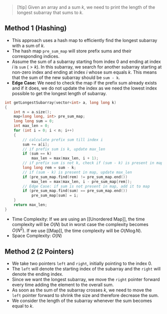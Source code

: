 > [!tip] Given an array and a sum $k$, we need to print the length of the longest subarray that sums to $k$.
## Method 1 (Hashing)
- This approach uses a hash map to efficiently find the longest subarray with a sum of $k$.
- The hash map `pre_sum_map` will store prefix sums and their corresponding indices.
- Assume the sum of a subarray starting from index $0$ and ending at index $i$ is `sum` $(> k)$. In this subarray, we search for another subarray starting at non-zero index and ending at index $i$ whose sum equals $k$. This means that the sum of the new subarray should be `sum - k`.
- **Edge Case:** We need to check the map if the prefix sum already exists and if it does, we do not update the index as we need the lowest index possible to get the longest length of subarray.
```cpp
int getLongestSubarray(vector<int> a, long long k)
{
	int n = a.size();
	map<long long, int> pre_sum_map;
	long long sum = 0;
	int max_len = 0;
	for (int i = 0; i < n; i++)
	{
		// calculate prefix sum till index i
		sum += a[i];
		// if prefix sum is k, update max_len
		if (sum == k)
			max_len = max(max_len, i + 1);
		// if prefix sum is not k, check if (sum - k) is present in map
		long long rem = sum - k;
		// if (sum - k) is present in map, update max_len
		if (pre_sum_map.find(rem) != pre_sum_map.end())
			max_len = max(max_len, i - pre_sum_map[rem]);
		// Edge Case: if sum is not present in map, add it to map
		if (pre_sum_map.find(sum) == pre_sum_map.end())
			pre_sum_map[sum] = i;
	}
	return max_len;
}
```
- Time Complexity: If we are using an [[Unordered Map]], the time complexity will be $O(N)$ but in worst case the complexity becomes $O(N^2)$. If we use [[Map]], the time complexity will be $O(N\log N)$.
- Space Complexity: $O(N)$
## Method 2 (2 Pointers)
- We take two pointers `left` and `right`, initially pointing to the index $0$.
- The `left` will denote the starting index of the subarray and the `right` will denote the ending index.
- Since we want the longest subarray, we move the `right` pointer forward every time adding the element to the overall sum.
- As soon as the sum of the subarray crosses $k$, we need to move the `left` pointer forward to shrink the size and therefore decrease the sum.
- We consider the length of the subarray whenever the sum becomes equal to $k$.